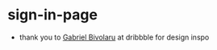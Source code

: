 # sign-in-page









* thank you to [Gabriel Bivolaru](https://dribbble.com/GabrielBivolaru) at dribbble for design inspo

